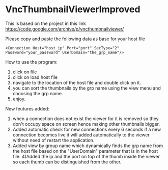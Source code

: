 # VncThumbnailViewerImproved
This is based on the project in this link https://code.google.com/archive/p/vncthumbnailviewer/

Please copy and paste the following data as base for your host file 

<?xml version="1.0" standalone="yes"?>
<Manifest Encrypted="0" Version="1.4">

    <Connection Host="host_ip" Port="port" SecType="2" Password="your_password" UserDomain="the_grp_name"/>
    
    
</Manifest>


How to use the program:

1) click on file
2) click on load host file
3) navigate to the location of the host file and double click on it.
4) you can sort the thumbnails by the grp name using the view menu and choosing the grp name.
5) enjoy.

New feutures added:


1) when a connection does not exist the viewer for it is removed so they don't occupy space on screen hence making other thumbnails 
  bigger.
2) Added automatic check for new connections every 6 seconds if a new connection becomes live it will added 
automatically to the viewer without need of restart the application.
3) Added view by group name which dynamically finds the grp name from the host file based on the  "UserDomain" parameter that is in the host
file.
4)Added the ip and the port on top of the thumb inside the viewer so each thumb can be distinguished from the other.

